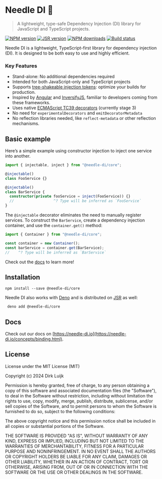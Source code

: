 # Needle DI 💉

> A lightweight, type-safe Dependency Injection (DI) library for JavaScript and TypeScript projects.

[![NPM version](http://img.shields.io/npm/v/@needle-di/core.svg)](https://www.npmjs.com/package/@needle-di/core)
[![JSR version](http://img.shields.io/jsr/v/@needle-di/core.svg)](https://jsr.io/@needle-di/core)
[![NPM downloads](https://img.shields.io/npm/dm/@needle-di/core)](https://www.npmjs.com/package/@needle-di/core)
[![Build status](https://github.com/needle-di/core/actions/workflows/ci.yml/badge.svg?branch=main)](https://github.com/needle-di/core/actions/workflows/main.yml)

Needle DI is a lightweight, TypeScript-first library for dependency injection (DI). It is designed to be both easy to use and highly efficient.

### Key Features

- Stand-alone: No additional dependencies required
- Intended for both JavaScript-only and TypeScript projects
- Supports [tree-shakeable injection tokens](https://needle-di.io/advanced/tree-shaking.html): optimize your builds for production.
- Inspired by [Angular](https://angular.dev/) and [InversifyJS](https://github.com/inversify/InversifyJS), familiar to developers coming from these frameworks.
- Uses native [ECMAScript TC39 decorators](https://github.com/tc39/proposal-decorators) (currently stage 3)
- No need for `experimentalDecorators` and `emitDecoratorMetadata`
- No reflection libraries needed, like `reflect-metadata` or other reflection mechanisms.

## Basic example

Here’s a simple example using constructor injection to inject one service into another.

```typescript
import { injectable, inject } from "@needle-di/core";

@injectable()
class FooService {}

@injectable()
class BarService {
  constructor(private fooService = inject(FooService)) {}
  //                  ^? Type will be inferred as `FooService`
}
```

The `@injectable` decorator eliminates the need to manually register services. To construct the `BarService`, create a
dependency injection container, and use the `container.get()` method:

```typescript
import { Container } from "@needle-di/core";

const container = new Container();
const barService = container.get(BarService);
//    ^? Type will be inferred as `BarService`
```

Check out the [docs](https://needle-di.io/concepts/binding.html) to learn more!

## Installation

```
npm install --save @needle-di/core
```

Needle DI also works with [Deno](https://deno.com/) and is distributed on [JSR](https://jsr.io/@needle-di/core) as well:

```bash
 deno add @needle-di/core
 ```

## Docs

Check out our docs on [https://needle-di.io](https://needle-di.io/concepts/binding.html).

## License

License under the MIT License (MIT)

Copyright (c) 2024 Dirk Luijk

Permission is hereby granted, free of charge, to any person obtaining a copy
of this software and associated documentation files (the "Software"), to deal
in the Software without restriction, including without limitation the rights
to use, copy, modify, merge, publish, distribute, sublicense, and/or sell
copies of the Software, and to permit persons to whom the Software is
furnished to do so, subject to the following conditions:

The above copyright notice and this permission notice shall be included in all
copies or substantial portions of the Software.

THE SOFTWARE IS PROVIDED "AS IS", WITHOUT WARRANTY OF ANY KIND, EXPRESS OR
IMPLIED, INCLUDING BUT NOT LIMITED TO THE WARRANTIES OF MERCHANTABILITY,
FITNESS FOR A PARTICULAR PURPOSE AND NONINFRINGEMENT. IN NO EVENT SHALL THE
AUTHORS OR COPYRIGHT HOLDERS BE LIABLE FOR ANY CLAIM, DAMAGES OR OTHER
LIABILITY, WHETHER IN AN ACTION OF CONTRACT, TORT OR OTHERWISE, ARISING FROM,
OUT OF OR IN CONNECTION WITH THE SOFTWARE OR THE USE OR OTHER DEALINGS IN THE
SOFTWARE.
